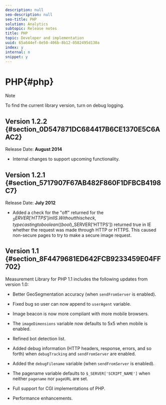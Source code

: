 ```yaml
---
description: null
seo-description: null
seo-title: PHP
solution: Analytics
subtopic: Release notes
title: PHP
topic: Developer and implementation
uuid: 65a644ef-8e50-406b-8b12-0582495d130a
index: y
internal: n
snippet: y
---
```


# PHP{#php}

>[!NOTE]
>
>To find the current library version, turn on debug logging.

## Version 1.2.2 {#section_0D547871DC684417B6CE1370E5C6AAC2}

Release Date: **August 2014**

* Internal changes to support upcoming functionality.

## Version 1.2.1 {#section_5717907F67AB482F860F1DFBCB4198C7}

Release Date: **July 2012**

* Added a check for the "off" returned for the $_SERVER['HTTPS'] in IIS. Without this check, typecasting to boolean ((bool)$_SERVER['HTTPS']) returned true in IE whether the request was made through HTTP or HTTPS. This caused non-secure pages to try to make a secure image request.

## Version 1.1 {#section_8F4479681ED642FCB9233459E04FF702}

Measurement Library for PHP 1.1 includes the following updates from version 1.0:

* Better GeoSegmentation accuracy (when `sendFromServer` is enabled). 
* Fixed bug so user can now append to `userAgent` variable. 
* Image beacon is now more compliant with more mobile browsers. 
* The `imageDimensions` variable now defaults to 5x5 when mobile is enabled. 
* Refined bot detection list. 
* Added debug information (HTTP headers, response, errors, and so forth) when `debugTracking` and `sendFromServer` are enabled. 

* Added the `debugFilename` variable (when `sendFromServer` is enabled). 

* The pagename variable defaults to `$_SERVER['SCRIPT_NAME']` when neither `pagename` nor `pageURL` are set. 

* Full support for CGI implementations of PHP. 
* Performance enhancements.

